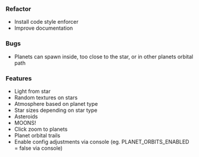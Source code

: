 ### Refactor
- Install code style enforcer
- Improve documentation

### Bugs
- Planets can spawn inside, too close to the star, or in other planets orbital path

### Features
- Light from star
- Random textures on stars
- Atmosphere based on planet type
- Star sizes depending on star type
- Asteroids
- MOONS!
- Click zoom to planets
- Planet orbital trails
- Enable config adjustments via console (eg. PLANET_ORBITS_ENABLED = false via console)
